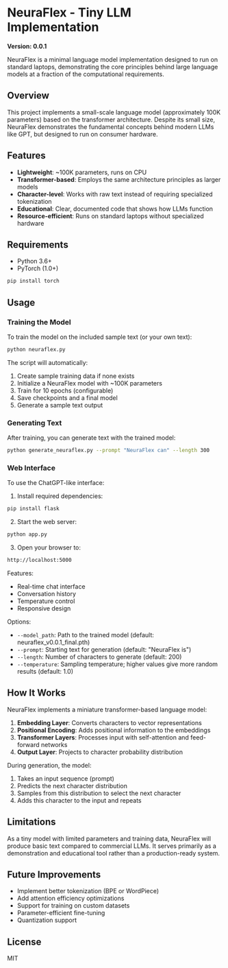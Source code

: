 # NeuraFlex - Tiny LLM Implementation

**Version: 0.0.1**

NeuraFlex is a minimal language model implementation designed to run on standard laptops, demonstrating the core principles behind large language models at a fraction of the computational requirements.

## Overview

This project implements a small-scale language model (approximately 100K parameters) based on the transformer architecture. Despite its small size, NeuraFlex demonstrates the fundamental concepts behind modern LLMs like GPT, but designed to run on consumer hardware.

## Features

- **Lightweight**: ~100K parameters, runs on CPU
- **Transformer-based**: Employs the same architecture principles as larger models
- **Character-level**: Works with raw text instead of requiring specialized tokenization
- **Educational**: Clear, documented code that shows how LLMs function
- **Resource-efficient**: Runs on standard laptops without specialized hardware

## Requirements

- Python 3.6+
- PyTorch (1.0+)

```bash
pip install torch
```

## Usage

### Training the Model

To train the model on the included sample text (or your own text):

```bash
python neuraflex.py
```

The script will automatically:
1. Create sample training data if none exists
2. Initialize a NeuraFlex model with ~100K parameters
3. Train for 10 epochs (configurable)
4. Save checkpoints and a final model
5. Generate a sample text output

### Generating Text

After training, you can generate text with the trained model:

```bash
python generate_neuraflex.py --prompt "NeuraFlex can" --length 300
```

### Web Interface

To use the ChatGPT-like interface:

1. Install required dependencies:
```bash
pip install flask
```

2. Start the web server:
```bash
python app.py
```

3. Open your browser to:
```bash
http://localhost:5000
```

Features:
- Real-time chat interface
- Conversation history
- Temperature control
- Responsive design

Options:
- `--model_path`: Path to the trained model (default: neuraflex_v0.0.1_final.pth)
- `--prompt`: Starting text for generation (default: "NeuraFlex is")
- `--length`: Number of characters to generate (default: 200)
- `--temperature`: Sampling temperature; higher values give more random results (default: 1.0)

## How It Works

NeuraFlex implements a miniature transformer-based language model:

1. **Embedding Layer**: Converts characters to vector representations
2. **Positional Encoding**: Adds positional information to the embeddings
3. **Transformer Layers**: Processes input with self-attention and feed-forward networks
4. **Output Layer**: Projects to character probability distribution

During generation, the model:
1. Takes an input sequence (prompt)
2. Predicts the next character distribution
3. Samples from this distribution to select the next character
4. Adds this character to the input and repeats

## Limitations

As a tiny model with limited parameters and training data, NeuraFlex will produce basic text compared to commercial LLMs. It serves primarily as a demonstration and educational tool rather than a production-ready system.

## Future Improvements

- Implement better tokenization (BPE or WordPiece)
- Add attention efficiency optimizations
- Support for training on custom datasets
- Parameter-efficient fine-tuning
- Quantization support

## License

MIT 